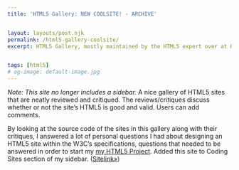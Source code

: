 ```yaml
---
title: 'HTML5 Gallery: NEW COOLSITE! - ARCHIVE'


layout: layouts/post.njk
permalink: /html5-gallery-coolsite/
excerpt: HTML5 Gallery, mostly maintained by the HTML5 expert over at HTML5 Doctor, is added to kaidez.com's Coolsite list


tags: [html5]
# og-image: default-image.jpg
---
```


*Note: This site no longer includes a sidebar.*
A nice gallery of HTML5 sites that are neatly reviewed and critiqued. The reviews/critiques discuss whether or not the site’s HTML5 is good and valid. Users can add comments.

By looking at the source code of the sites in this gallery along with their critiques, I answered a lot of personal questions I had about designing an HTML5 site within the W3C’s specifications, questions that needed to be answered in order to start my [my HTML5 Project][1]. Added this site to Coding Sites section of my sidebar. ([Sitelink»][2])

 [1]: http://kaidez.com/html5-project/
 [2]: http://html5gallery.com/
